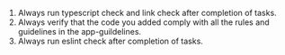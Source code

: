1. Always run typescript check and link check after completion of tasks.
2. Always verify that the code you added comply with all the rules and guidelines in the app-guildelines.
3. Always run eslint check after completion of tasks.



